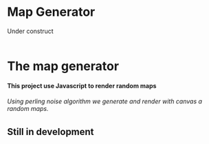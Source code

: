 ﻿# Map Generator 
Under construct <br> 
<br> 
<h1> The map generator </h1>

<h4> This project use Javascript to render random maps </h4> 

<h6> Using perling noise algorithm we generate and render with canvas a random maps. </h6>

<h2> Still in development </h2> 



